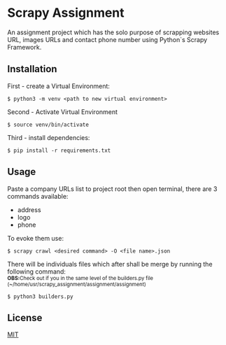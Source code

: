 # Scrapy Assignment

An assignment project which has the solo purpose of scrapping websites URL, images URLs and contact phone number using Python`s Scrapy Framework.

## Installation

First - create a Virtual Environment:
```
$ python3 -m venv <path to new virtual environment>
```

Second - Activate Virtual Environment
```
$ source venv/bin/activate
```

Third - install dependencies:
```
$ pip install -r requirements.txt
```

## Usage

Paste a company URLs list to project root then open terminal, there are 3 commands available:
 * address
 * logo
 * phone

To evoke them use:

```
$ scrapy crawl <desired command> -O <file name>.json
```

There will be individuals files which after shall be merge by running the following command:</br>
<small><strong>OBS:</strong>Check out if you in the same level of the builders.py file (~/home/usr/scrapy_assignment/assignment/assignment)</small>

```
$ python3 builders.py
```

## License

[MIT](https://choosealicense.com/licenses/mit/)